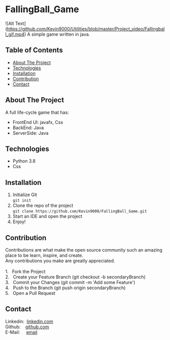 # FallingBall_Game
![Alt Text] (https://github.com/Kevin9000/Utilities/blob/master/Project_video/Fallingball_gif.mp4)
A simple game written in java.    

## Table of Contents
* [About The Project](#about-the-project)  <br />
* [Technologies](#technologies)  <br />
* [Installation](#installation)  
* [Contribution](#contribution)  
* [Contact](#contact)  

## About The Project
A full life-cycle game that has:
 * FrontEnd UI: javafx, Css
 * BackEnd: Java
 * ServerSide: Java             

## Technologies
* Python 3.8       
* Css    

## Installation
1. Initialize Git <br />
`git init`
2. Clone the repo of the project <br />
`git clone https://github.com/Kevin9000/FallingBall_Game.git`
3. Start an IDE and open the project <br />
4. Enjoy! 

## Contribution
Contributions are what make the open source community such an amazing place to be learn, inspire, and create. <br /> Any contributions you make are greatly appreciated. <br /><br />
1.&nbsp;&nbsp; Fork the Project <br />
2.&nbsp;&nbsp; Create your Feature Branch (git checkout -b secondaryBranch) <br />
3.&nbsp;&nbsp; Commit your Changes (git commit -m 'Add some Feature') <br />
4.&nbsp;&nbsp; Push to the Branch (git push origin secondaryBranch) <br />
5.&nbsp;&nbsp; Open a Pull Request <br />

## Contact
Linkedin:&nbsp;&nbsp;[linkedin.com](http://linkedin.com/in/kevin-wang-83ab931b1) <br />
Github:&nbsp;&nbsp;&nbsp;&nbsp;[github.com](http://github.com/Kevin9000) <br />
E-Mail:&nbsp;&nbsp;&nbsp;&nbsp;&nbsp;[email](mailto:kevinwang9000@gmail.com) <br />
